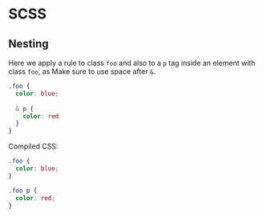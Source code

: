 # SCSS


## Nesting

Here we apply a rule to class `foo` and also to a `p` tag inside an element with class `foo`, as 
Make sure to use space after `&`.

```scss
.foo {
  color: blue;
  
  & p {
    color: red
  }
}
```

Compiled CSS:

```css
.foo {
  color: blue;
}

.foo p {
  color: red;
}
```
